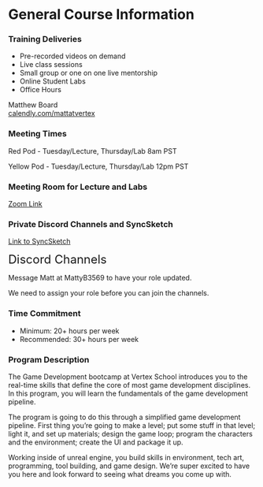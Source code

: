 # General Course Information

<h3><span>Training Deliveries</span></h3>
<ul>
<li aria-level="1"><span>Pre-recorded videos on demand</span></li>
<li aria-level="1"><span>Live class sessions</span></li>
<li aria-level="1"><span>Small group or one on one live mentorship</span></li>
<li aria-level="1"><span>Online Student Labs</span></li>
<li aria-level="1"><span>Office Hours</span></li>
</ul>
<div class="name truncator">Matthew Board</div>
<div class="truncator"><a href="https://calendly.com/mattatvertex" target="_blank">calendly.com/mattatvertex</a></div>
<div class="truncator">
<h3><span>Meeting Times</span></h3>
<p>Red Pod - Tuesday/Lecture, Thursday/Lab 8am PST</p>
<p>Yellow Pod - Tuesday/Lecture, Thursday/Lab 12pm PST</p>
</div>
<h3><span>Meeting Room for Lecture and Labs</span></h3>
<p><a class="inline_disabled" href="https://us02web.zoom.us/j/89548851925?pwd=WXF4VmtSU2Y0TEZvMzNXajN3NHJWZz09" target="_blank">Zoom Link</a></p>
<h3><span>Private Discord Channels and SyncSketch</span></h3>
<p><a class="inline_disabled" href="https://syncsketch.com/invite/OWE5NzgxYT" target="_blank"><span>Link to SyncSketch</span></a></p>
<p><span style="font-size: 18pt;">Discord Channels</span></p>
<p>Message Matt at MattyB3569 to have your role updated.</p>
<p><span>We need to assign your role before you can join the channels.</span></p>
<h3><span>Time Commitment</span></h3>
<ul>
<li aria-level="1"><span>Minimum: 20+ hours per week</span></li>
<li aria-level="1"><span>Recommended: 30+ hours per week</span></li>
</ul>
<h3><span>Program Description</span></h3>
<p><span>The Game Development bootcamp at Vertex School introduces you to the real-time skills that define the core of most game development disciplines. In this program, you will learn the fundamentals of the game development pipeline.</span></p>
<p><span>The program is going to do this through a simplified game development pipeline. First thing you’re going to make a level; put some stuff in that level; light it, and set up materials; design the game loop; program the characters and the environment; create the UI and package it up.</span></p>
<p><span>Working inside of unreal engine, you build skills in environment, tech art, programming, tool building, and game design. We’re super excited to have you here and look forward to seeing what dreams you come up with.</span></p>